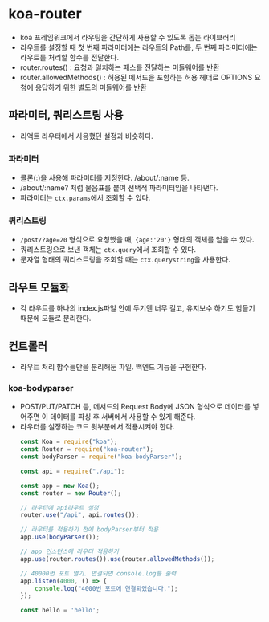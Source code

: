 # koa-router
- koa 프레임워크에서 라우팅을 간단하게 사용할 수 있도록 돕는 라이브러리
- 라우트를 설정할 때 첫 번째 파라미터에는 라우트의 Path를, 두 번째 파라미터에는 라우트를 처리할 함수를 전달한다.
- router.routes() : 요청과 일치하는 패스를 전달하는 미들웨어를 반환
- router.allowedMethods() : 허용된 메서드을 포함하는 허용 헤더로 OPTIONS 요청에 응답하기 위한 별도의 미들웨어를 반환

## 파라미터, 쿼리스트링 사용
- 리액트 라우터에서 사용했던 설정과 비슷하다.

### 파라미터
- 콜론(:)을 사용해 파라미터를 지정한다. /about/:name 등.
- /about/:name? 처럼 물음표를 붙여 선택적 파라미터임을 나타낸다.
- 파라미터는 `ctx.params`에서 조회할 수 있다.

### 쿼리스트링
- `/post/?age=20` 형식으로 요청했을 때, `{age:'20'}` 형태의 객체를 얻을 수 있다.
- 쿼리스트링으로 보낸 객체는 `ctx.query`에서 조회할 수 있다.
- 문자열 형태의 쿼리스트링을 조회할 때는 `ctx.querystring`을 사용한다.

## 라우트 모듈화
- 각 라우트를 하나의 index.js파일 안에 두기엔 너무 길고, 유지보수 하기도 힘들기 때문에 모듈로 분리한다.

## 컨트롤러
- 라우트 처리 함수들만을 분리해둔 파일. 백엔드 기능을 구현한다.

### koa-bodyparser
- POST/PUT/PATCH 등, 메서드의 Request Body에 JSON 형식으로 데이터를 넣어주면 이 데이터를 파싱 후 서버에서 사용할 수 있게 해준다.
- 라우터를 설정하는 코드 윗부분에서 적용시켜야 한다.
    ```javascript
    const Koa = require("koa");
    const Router = require("koa-router");
    const bodyParser = require("koa-bodyParser");

    const api = require("./api");

    const app = new Koa();
    const router = new Router();

    // 라우터에 api라우트 설정
    router.use("/api", api.routes());

    // 라우터를 적용하기 전에 bodyParser부터 적용
    app.use(bodyParser());

    // app 인스턴스에 라우터 적용하기
    app.use(router.routes()).use(router.allowedMethods());

    // 40000번 포트 열기. 연결되면 console.log를 출력
    app.listen(4000, () => {
        console.log("4000번 포트에 연결되었습니다.");
    });

    const hello = 'hello';
    ```
